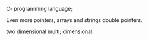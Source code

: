 C- programming language;

Even more pointers, arrays and strings double pointers.

two dimensional multi; dimensional.
